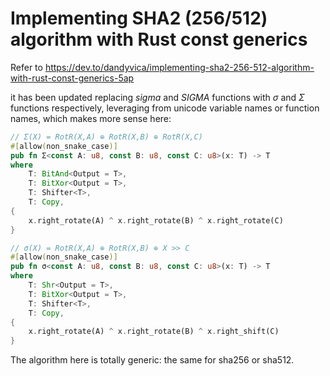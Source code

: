 # Implementing SHA2 (256/512) algorithm with Rust const generics

Refer to https://dev.to/dandyvica/implementing-sha2-256-512-algorithm-with-rust-const-generics-5ap

it has been updated replacing *sigma* and *SIGMA* functions with *σ* and *Σ* functions respectively, leveraging from unicode variable names or function names, which makes more sense here:

```rust
// Σ(X) = RotR(X,A) ⊕ RotR(X,B) ⊕ RotR(X,C)
#[allow(non_snake_case)]
pub fn Σ<const A: u8, const B: u8, const C: u8>(x: T) -> T
where
    T: BitAnd<Output = T>,
    T: BitXor<Output = T>,
    T: Shifter<T>,
    T: Copy,
{
    x.right_rotate(A) ^ x.right_rotate(B) ^ x.right_rotate(C)
}

// σ(X) = RotR(X,A) ⊕ RotR(X,B) ⊕ X >> C
#[allow(non_snake_case)]
pub fn σ<const A: u8, const B: u8, const C: u8>(x: T) -> T
where
    T: Shr<Output = T>,
    T: BitXor<Output = T>,
    T: Shifter<T>,
    T: Copy,
{
    x.right_rotate(A) ^ x.right_rotate(B) ^ x.right_shift(C)
}
```

The algorithm here is totally generic: the same for sha256 or sha512.
